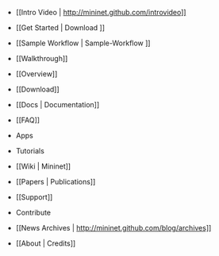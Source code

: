 * [[Intro Video | http://mininet.github.com/introvideo]]
* [[Get Started | Download ]]
* [[Sample Workflow | Sample-Workflow ]]
* [[Walkthrough]]
* [[Overview]]



* [[Download]]
* [[Docs | Documentation]]
* [[FAQ]]
* Apps
* Tutorials
* [[Wiki | Mininet]]
* [[Papers | Publications]]
* [[Support]]
* Contribute
* [[News Archives | http://mininet.github.com/blog/archives]]
* [[About | Credits]]

